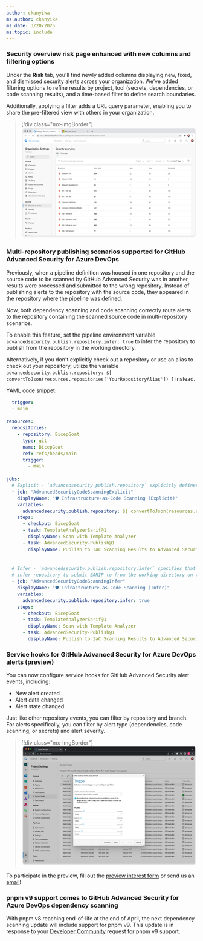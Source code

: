 ```yaml
---
author: ckanyika
ms.author: ckanyika
ms.date: 3/20/2025
ms.topic: include
---
```


### Security overview risk page enhanced with new columns and filtering options

Under the **Risk** tab, you'll find newly added columns displaying new, fixed, and dismissed security alerts across your organization. We’ve added  filtering options to refine results by project, tool (secrets, dependencies, or code scanning results), and a time-based filter to define search boundaries.

Additionally, applying a filter adds a URL query parameter, enabling you to share the pre-filtered view with others in your organization.

> [!div class="mx-imgBorder"]
> [![Screenshot of Security overview risk page.](../../media/253-ghazdo-01.png "Screenshot of Security overview risk page")](../../media/253-ghazdo-01.png#lightbox)


### Multi-repository publishing scenarios supported for GitHub Advanced Security for Azure DevOps

Previously, when a pipeline definition was housed in one repository and the source code to be scanned by GitHub Advanced Security was in another, results were processed and submitted to the wrong repository. Instead of publishing alerts to the repository with the source code, they appeared in the repository where the pipeline was defined.

Now, both dependency scanning and code scanning correctly route alerts to the repository containing the scanned source code in multi-repository scenarios.

To enable this feature, set the pipeline environment variable `advancedsecurity.publish.repository.infer: true` to infer the repository to publish from the repository in the working directory. 

Alternatively, if you don't explicitly check out a repository or use an alias to check out your repository, utilize the variable `advancedsecurity.publish.repository: $[ convertToJson(resources.repositories['YourRepositoryAlias']) ]` instead.

YAML code snippet:


```yaml
  trigger:
  - main

resources:
  repositories:
    - repository: BicepGoat
      type: git
      name: BicepGoat
      ref: refs/heads/main
      trigger:
        - main

jobs:
  # Explicit - `advancedsecurity.publish.repository` explicitly defines the repository to submit SARIF to.
  - job: "AdvancedSecurityCodeScanningExplicit"
    displayName: "🛡 Infrastructure-as-Code Scanning (Explicit)"
    variables:
      advancedsecurity.publish.repository: $[ convertToJson(resources.repositories['BicepGoat']) ]
    steps:
      - checkout: BicepGoat
      - task: TemplateAnalyzerSarif@1
        displayName: Scan with Template Analyzer
      - task: AdvancedSecurity-Publish@1
        displayName: Publish to IaC Scanning Results to Advanced Security


  # Infer - `advancedsecurity.publish.repository.infer` specifies that the `AdvancedSecurity-Publish` must
  # infer repository to submit SARIF to from the working directory on the build agent.
  - job: "AdvancedSecurityCodeScanningInfer"
    displayName: "🛡 Infrastructure-as-Code Scanning (Infer)"
    variables:
      advancedsecurity.publish.repository.infer: true
    steps:
      - checkout: BicepGoat
      - task: TemplateAnalyzerSarif@1
        displayName: Scan with Template Analyzer
      - task: AdvancedSecurity-Publish@1
        displayName: Publish to IaC Scanning Results to Advanced Security
```

### Service hooks for GitHub Advanced Security for Azure DevOps alerts (preview) 

You can now configure service hooks for GitHub Advanced Security alert events, including:

* New alert created 
* Alert data changed
* Alert state changed 

Just like other repository events, you can filter by repository and branch. For alerts specifically, you can filter by alert type (dependencies, code scanning, or secrets) and alert severity.

> [!div class="mx-imgBorder"]
> [![Screenshot of  filter by alert type .](../../media/253-ghazdo-02.png "Screenshot of S filter by alert type ")](../../media/253-ghazdo-02.png#lightbox)

To participate in the preview, fill out the [preview interest form](https://aka.ms/ghazdo-service-hooks-preview) or send us an [email](mailto:ghazdopreview@microsoft.com)!

### pnpm v9 support comes to GitHub Advanced Security for Azure DevOps dependency scanning

With pnpm v8 reaching end-of-life at the end of April, the next dependency scanning update will include support for pnpm v9. This update is in response to your [Developer Community](https://developercommunity.visualstudio.com/t/AdvancedSecurity-Dependency-Scanning1-T/10743452) request for pnpm v9 support.

